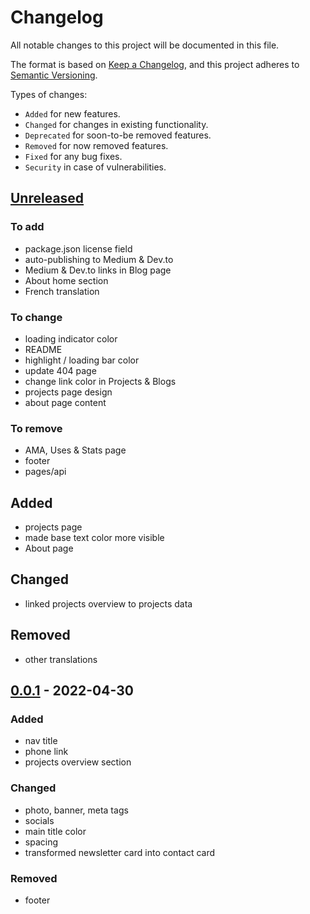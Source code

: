 # Changelog

All notable changes to this project will be documented in this file.

The format is based on [Keep a Changelog](https://keepachangelog.com/en/1.0.0/),
and this project adheres to [Semantic Versioning](https://semver.org/spec/v2.0.0.html).

Types of changes:
- `Added` for new features.
- `Changed` for changes in existing functionality.
- `Deprecated` for soon-to-be removed features.
- `Removed` for now removed features.
- `Fixed` for any bug fixes.
- `Security` in case of vulnerabilities.

## [Unreleased](https://github.com/ben-clem/portfolio-blog/compare/v0.0.1...HEAD)

### To add

- package.json license field
- auto-publishing to Medium & Dev.to
- Medium & Dev.to links in Blog page
- About home section
- French translation

### To change

- loading indicator color
- README
- highlight / loading bar color
- update 404 page
- change link color in Projects & Blogs
- projects page design
- about page content

### To remove

- AMA, Uses & Stats page
- footer
- pages/api

## Added

- projects page
- made base text color more visible
- About page

## Changed

- linked projects overview to projects data

## Removed

- other translations

## [0.0.1](https://github.com/ben-clem/portfolio-blog/releases/tag/v0.0.1) - 2022-04-30

### Added

- nav title
- phone link
- projects overview section

### Changed

- photo, banner, meta tags
- socials
- main title color
- spacing
- transformed newsletter card into contact card

### Removed

- footer